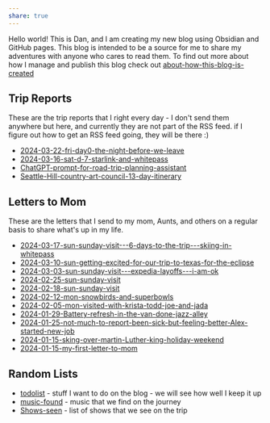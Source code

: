 ```yaml
---
share: true
---
```


Hello world!   This is Dan, and I am creating my new blog using Obsidian and GitHub pages.   This blog is intended to be a source for me to share my adventures with anyone who cares to read them.   To find out more about how I manage and publish this blog check out [about-how-this-blog-is-created](./about-how-this-blog-is-created.md)

## Trip Reports

These are the trip reports that I right every day - I don't send them anywhere but here, and currently they are not part of the RSS feed.  if I figure out how to get an RSS feed going, they will be there :) 

- [2024-03-22-fri-day0-the-night-before-we-leave](./trip-reports/2024-03-22-fri-day0-the-night-before-we-leave.md)
- [2024-03-16-sat-d-7-starlink-and-whitepass](./trip-reports/2024-03-16-sat-d-7-starlink-and-whitepass.md)
- [ChatGPT-prompt-for-road-trip-planning-assistant](./trip-reports/ChatGPT-prompt-for-road-trip-planning-assistant.md)
- [Seattle-Hill-country-art-council-13-day-itinerary](./trip-reports/Seattle-Hill-country-art-council-13-day-itinerary.md)



## Letters to Mom
These are the letters that I send to my mom, Aunts, and others on a regular basis to share what's up in my life.
- [2024-03-17-sun-sunday-visit---6-days-to-the-trip---skiing-in-whitepass](./letters-to-mom/2024-03-17-sun-sunday-visit---6-days-to-the-trip---skiing-in-whitepass.md)
- [2024-03-10-sun-getting-excited-for-our-trip-to-texas-for-the-eclipse](./letters-to-mom/2024-03-10-sun-getting-excited-for-our-trip-to-texas-for-the-eclipse.md)
- [2024-03-03-sun-sunday-visit---expedia-layoffs---i-am-ok](./letters-to-mom/2024-03-03-sun-sunday-visit---expedia-layoffs---i-am-ok.md)
- [2024-02-25-sun-sunday-visit](./letters-to-mom/2024-02-25-sun-sunday-visit.md)
- [2024-02-18-sun-sunday-visit](./letters-to-mom/2024-02-18-sun-sunday-visit.md)
- [2024-02-12-mon-snowbirds-and-superbowls](./letters-to-mom/2024-02-12-mon-snowbirds-and-superbowls.md)
- [2024-02-05-mon-visited-with-krista-todd-joe-and-jada](./letters-to-mom/2024-02-05-mon-visited-with-krista-todd-joe-and-jada.md)
- [2024-01-29-Battery-refresh-in-the-van-done-jazz-alley](./letters-to-mom/2024-01-29-Battery-refresh-in-the-van-done-jazz-alley.md)
- [2024-01-25-not-much-to-report-been-sick-but-feeling-better-Alex-started-new-job](./letters-to-mom/2024-01-25-not-much-to-report-been-sick-but-feeling-better-Alex-started-new-job.md)
- [2024-01-15-sking-over-martin-Luther-king-holiday-weekend](./letters-to-mom/2024-01-15-sking-over-martin-Luther-king-holiday-weekend.md)
- [2024-01-15-my-first-letter-to-mom](./letters-to-mom/2024-01-15-my-first-letter-to-mom.md)


## Random Lists

- [todolist](./todolist.md) - stuff I want to do on the blog - we will see how well I keep it up
- [music-found](./music-found.md) - music that we find on the journey
- [Shows-seen](./Shows-seen.md) - list of shows that we see on the trip







